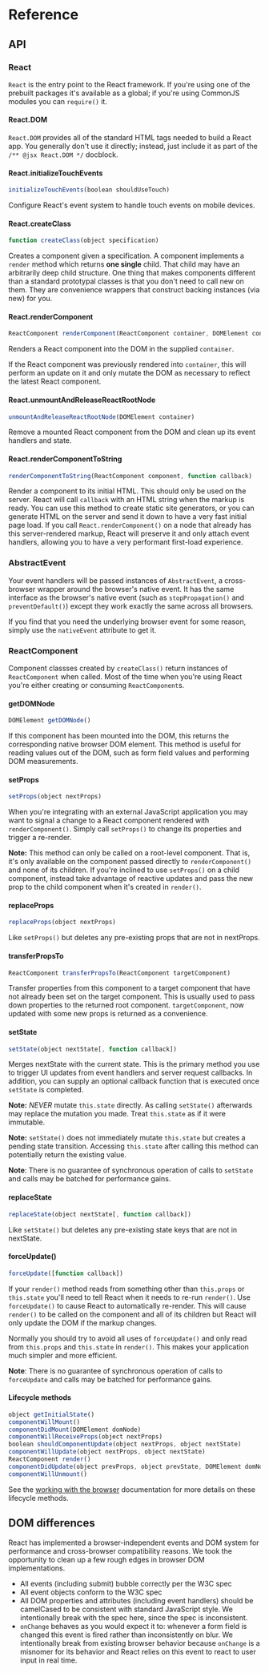 # Reference

## API

### React

`React` is the entry point to the React framework. If you're using one of the prebuilt packages it's available as a global; if you're using CommonJS modules you can `require()` it.

#### React.DOM

`React.DOM` provides all of the standard HTML tags needed to build a React app. You generally don't use it directly; instead, just include it as part of the `/** @jsx React.DOM */` docblock.

#### React.initializeTouchEvents

```javascript
initializeTouchEvents(boolean shouldUseTouch)
```

Configure React's event system to handle touch events on mobile devices.

#### React.createClass

```javascript
function createClass(object specification)
```

Creates a component given a specification. A component implements a `render` method which returns **one single** child. That child may have an arbitrarily deep child structure. One thing that makes components different than a standard prototypal classes is that you don't need to call new on them. They are convenience wrappers that construct backing instances (via new) for you.

#### React.renderComponent

```javascript
ReactComponent renderComponent(ReactComponent container, DOMElement container)
```

Renders a React component into the DOM in the supplied `container`.

If the React component was previously rendered into `container`, this will perform an update on it and only mutate the DOM as necessary to reflect the latest React component.

#### React.unmountAndReleaseReactRootNode

```javascript
unmountAndReleaseReactRootNode(DOMElement container)
```

Remove a mounted React component from the DOM and clean up its event handlers and state.

#### React.renderComponentToString

```javascript
renderComponentToString(ReactComponent component, function callback)
```

Render a component to its initial HTML. This should only be used on the server. React will call `callback` with an HTML string when the markup is ready. You can use this method to create static site generators, or you can generate HTML on the server and send it down to have a very fast initial page load. If you call `React.renderComponent()` on a node that already has this server-rendered markup, React will preserve it and only attach event handlers, allowing you to have a very performant first-load experience.

### AbstractEvent

Your event handlers will be passed instances of `AbstractEvent`, a cross-browser wrapper around the browser's native event. It has the same interface as the browser's native event (such as `stopPropagation()` and `preventDefault()`) except they work exactly the same across all browsers.

If you find that you need the underlying browser event for some reason, simply use the `nativeEvent` attribute to get it.

### ReactComponent

Component classses created by `createClass()` return instances of `ReactComponent` when called. Most of the time when you're using React you're either creating or consuming `ReactComponent`s.

#### getDOMNode

```javascript
DOMElement getDOMNode()
```

If this component has been mounted into the DOM, this returns the corresponding native browser DOM element. This method is useful for reading values out of the DOM, such as form field values and performing DOM measurements.

#### setProps

```javascript
setProps(object nextProps)
```

When you're integrating with an external JavaScript application you may want to signal a change to a React component rendered with `renderComponent()`. Simply call `setProps()` to change its properties and trigger a re-render.

**Note:** This method can only be called on a root-level component. That is, it's only available on the component passed directly to `renderComponent()` and none of its children. If you're inclined to use `setProps()` on a child component, instead take advantage of reactive updates and pass the new prop to the child component when it's created in `render()`.

#### replaceProps

```javascript
replaceProps(object nextProps)
```

Like `setProps()` but deletes any pre-existing props that are not in nextProps.

#### transferPropsTo

```javascript
ReactComponent transferPropsTo(ReactComponent targetComponent)
```

Transfer properties from this component to a target component that have not already been set on the target component. This is usually used to pass down properties to the returned root component. `targetComponent`, now updated with some new props is returned as a convenience.

#### setState

```javascript
setState(object nextState[, function callback])
```

Merges nextState with the current state. This is the primary method you use to trigger UI updates from event handlers and server request callbacks.  In addition, you can supply an optional callback function that is executed once `setState` is completed.

**Note:** *NEVER* mutate `this.state` directly. As calling `setState()` afterwards may replace the mutation you made. Treat `this.state` as if it were immutable.

**Note:** `setState()` does not immediately mutate `this.state` but creates a pending state transition. Accessing `this.state` after calling this method can potentially return the existing value.

**Note**: There is no guarantee of synchronous operation of calls to `setState` and calls may be batched for performance gains.

#### replaceState

```javascript
replaceState(object nextState[, function callback])
```

Like `setState()` but deletes any pre-existing state keys that are not in nextState.

#### forceUpdate()

```javascript
forceUpdate([function callback])
```

If your `render()` method reads from something other than `this.props` or `this.state` you'll need to tell React when it needs to re-run `render()`. Use `forceUpdate()` to cause React to automatically re-render. This will cause `render()` to be called on the component and all of its children but React will only update the DOM if the markup changes.

Normally you should try to avoid all uses of `forceUpdate()` and only read from `this.props` and `this.state` in `render()`. This makes your application much simpler and more efficient.

**Note**: There is no guarantee of synchronous operation of calls to `forceUpdate` and calls may be batched for performance gains.

#### Lifecycle methods

```javascript
object getInitialState()
componentWillMount()
componentDidMount(DOMElement domNode)
componentWillReceiveProps(object nextProps)
boolean shouldComponentUpdate(object nextProps, object nextState)
componentWillUpdate(object nextProps, object nextState)
ReactComponent render()
componentDidUpdate(object prevProps, object prevState, DOMElement domNode)
componentWillUnmount()
```

See the [working with the browser](./07-working-with-the-browser.md) documentation for more details on these lifecycle methods.

## DOM differences

React has implemented a browser-independent events and DOM system for performance and cross-browser compatibility reasons. We took the opportunity to clean up a few rough edges in browser DOM implementations.

* All events (including submit) bubble correctly per the W3C spec
* All event objects conform to the W3C spec
* All DOM properties and attributes (including event handlers) should be camelCased to be consistent with standard JavaScript style. We intentionally break with the spec here, since the spec is inconsistent.
* `onChange` behaves as you would expect it to: whenever a form field is changed this event is fired rather than inconsistently on blur. We intentionally break from existing browser behavior because `onChange` is a misnomer for its behavior and React relies on this event to react to user input in real time.